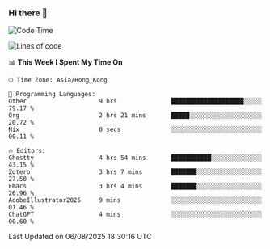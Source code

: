 ### Hi there 👋

<!--
**nicehiro/nicehiro** is a ✨ _special_ ✨ repository because its `README.md` (this file) appears on your GitHub profile.

Here are some ideas to get you started:

- 🔭 I’m currently working on ...
- 🌱 I’m currently learning ...
- 👯 I’m looking to collaborate on ...
- 🤔 I’m looking for help with ...
- 💬 Ask me about ...
- 📫 How to reach me: ...
- 😄 Pronouns: ...
- ⚡ Fun fact: ...
-->

<!--START_SECTION:waka-->
![Code Time](http://img.shields.io/badge/Code%20Time-865%20hrs%2043%20mins-blue)

![Lines of code](https://img.shields.io/badge/From%20Hello%20World%20I%27ve%20Written-1.7%20million%20lines%20of%20code-blue)

📊 **This Week I Spent My Time On** 

```text
🕑︎ Time Zone: Asia/Hong_Kong

💬 Programming Languages: 
Other                    9 hrs               ████████████████████░░░░░   79.17 % 
Org                      2 hrs 21 mins       █████░░░░░░░░░░░░░░░░░░░░   20.72 % 
Nix                      0 secs              ░░░░░░░░░░░░░░░░░░░░░░░░░   00.11 % 

🔥 Editors: 
Ghostty                  4 hrs 54 mins       ███████████░░░░░░░░░░░░░░   43.15 % 
Zotero                   3 hrs 7 mins        ███████░░░░░░░░░░░░░░░░░░   27.50 % 
Emacs                    3 hrs 4 mins        ███████░░░░░░░░░░░░░░░░░░   26.96 % 
AdobeIllustrator2025     9 mins              ░░░░░░░░░░░░░░░░░░░░░░░░░   01.46 % 
ChatGPT                  4 mins              ░░░░░░░░░░░░░░░░░░░░░░░░░   00.60 % 
```


 Last Updated on 06/08/2025 18:30:16 UTC
<!--END_SECTION:waka-->
